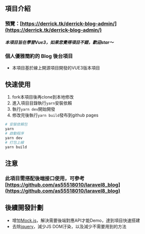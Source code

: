 ## 項目介紹
### 預覽：[https://derrick.tk/derrick-blog-admin/](https://derrick.tk/derrick-blog-admin/)

##### 本項目旨在學習Vue3，如果您覺得項目不錯，歡迎star〜
### 個人優雅簡約的 Blog 後台項目
- 本項目基於線上開源項目開發的VUE3版本項目

## 快速使用
1. fork本項目後再clone到本地修改
2. 進入項目目錄執行`yarn`安裝依賴
3. 執行`yarn dev`開始開發
4. 修改完後執行`yarn build`發布到github pages
``` bash
# 安裝依賴包
yarn
# 啟動程序
yarn dev
# 打包上線
yarn build
```
## 注意
### 此項目需搭配後端接口使用，可參考 [https://github.com/as55518010/laravel8_blog](https://github.com/as55518010/laravel8_blog)

## 後續開發計劃

- 增加[Mock.js](https://github.com/nuysoft/Mock/wiki/Getting-Started)，解決需要後端對應API才能Demo，達到項目快速搭建
- 去除[jquery](https://jquery.com/)，減少JS DOM汙染，以及減少不需要用到的方法

